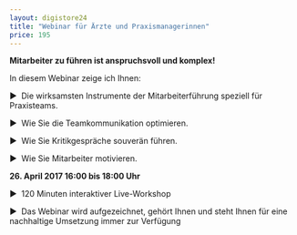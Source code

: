 ```yaml
---
layout: digistore24
title: "Webinar für Ärzte und Praxismanagerinnen"
price: 195
---
```

<p><strong>Mitarbeiter zu f&#xFC;hren ist anspruchsvoll und komplex!</strong></p>
<p>In diesem Webinar zeige ich Ihnen: &#xA0;</p>
<p>&#x25BA;&#xA0; Die wirksamsten Instrumente der Mitarbeiterf&#xFC;hrung speziell f&#xFC;r Praxisteams.</p>
<p>&#x25BA;&#xA0; Wie Sie die Teamkommunikation optimieren.</p>
<p>&#x25BA;&#xA0; Wie Sie Kritikgespr&#xE4;che souver&#xE4;n f&#xFC;hren.</p>
<p>&#x25BA;&#xA0; Wie Sie Mitarbeiter motivieren.</p>
<p><strong>26. April 2017 </strong> <strong>16:00 bis 18:00 Uhr</strong></p>
<p>&#x25BA;&#xA0; 120 Minuten interaktiver Live-Workshop</p>
<p>&#x25BA;&#xA0; Das Webinar wird aufgezeichnet, geh&#xF6;rt Ihnen und steht Ihnen f&#xFC;r eine nachhaltige Umsetzung immer zur Verf&#xFC;gung</p>